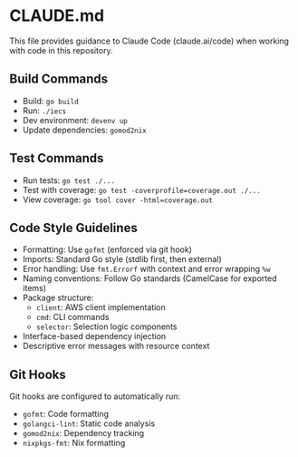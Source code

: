 # CLAUDE.md

This file provides guidance to Claude Code (claude.ai/code) when working with code in this repository.

## Build Commands
- Build: `go build`
- Run: `./iecs`
- Dev environment: `devenv up`
- Update dependencies: `gomod2nix`

## Test Commands
- Run tests: `go test ./...`
- Test with coverage: `go test -coverprofile=coverage.out ./...`
- View coverage: `go tool cover -html=coverage.out`

## Code Style Guidelines
- Formatting: Use `gofmt` (enforced via git hook)
- Imports: Standard Go style (stdlib first, then external)
- Error handling: Use `fmt.Errorf` with context and error wrapping `%w`
- Naming conventions: Follow Go standards (CamelCase for exported items)
- Package structure:
  - `client`: AWS client implementation
  - `cmd`: CLI commands
  - `selector`: Selection logic components
- Interface-based dependency injection
- Descriptive error messages with resource context

## Git Hooks
Git hooks are configured to automatically run:
- `gofmt`: Code formatting
- `golangci-lint`: Static code analysis
- `gomod2nix`: Dependency tracking
- `nixpkgs-fmt`: Nix formatting